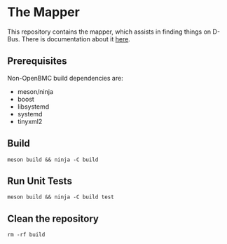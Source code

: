 # The Mapper
This repository contains the mapper, which assists in finding things on D-Bus.
There is documentation about it [here][1].

## Prerequisites
Non-OpenBMC build dependencies are:
 - meson/ninja
 - boost
 - libsystemd
 - systemd
 - tinyxml2

## Build
`meson build && ninja -C build`

## Run Unit Tests
`meson build && ninja -C build test`

## Clean the repository
`rm -rf build`

[1]: https://github.com/openbmc/docs/blob/master/architecture/object-mapper.md
